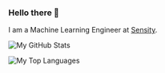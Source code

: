 ### Hello there 👋

I am a Machine Learning Engineer at [Sensity](https://sensity.ai/).

![My GitHub Stats](https://github-readme-stats.vercel.app/api?username=AjinkyaIndulkar&show_icons=true&count_private=true&hide=prs&theme=default_repocard)

![My Top Languages](https://github-readme-stats.vercel.app/api/top-langs/?username=AjinkyaIndulkar&layout=compact)
